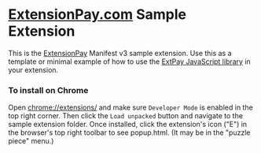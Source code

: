 # [ExtensionPay.com](https://extensionpay.com) Sample Extension

This is the [ExtensionPay](https://extensionpay.com) Manifest v3 sample extension. Use this as a template or minimal example of how to use the [ExtPay JavaScript library](../) in your extension.

### To install on Chrome
Open [chrome://extensions/](chrome://extensions/) and make sure `Developer Mode` is enabled in the top right corner. Then click the `Load unpacked` button and navigate to the sample extension folder. Once installed, click the extension's icon ("E") in the browser's top right toolbar to see popup.html. (It may be in the "puzzle piece" menu.)
